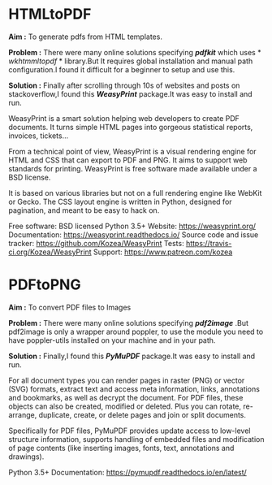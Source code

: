 # HTMLtoPDF
**Aim :** To generate pdfs from HTML templates.

**Problem :**  There were many online solutions specifying ***pdfkit*** which uses * *wkhtmmltopdf* * library.But It requires global installation and manual path configuration.I found it difficult for a beginner to setup and use this.

**Solution :** Finally after scrolling through 10s of websites and posts on stackoverflow,I found this ***WeasyPrint*** package.It was easy to install and run.


WeasyPrint is a smart solution helping web developers to create PDF documents. It turns simple HTML pages into gorgeous statistical reports, invoices, tickets…

From a technical point of view, WeasyPrint is a visual rendering engine for HTML and CSS that can export to PDF and PNG. It aims to support web standards for printing. WeasyPrint is free software made available under a BSD license.

It is based on various libraries but not on a full rendering engine like WebKit or Gecko. The CSS layout engine is written in Python, designed for pagination, and meant to be easy to hack on.

Free software: BSD licensed
Python 3.5+
Website: https://weasyprint.org/
Documentation: https://weasyprint.readthedocs.io/
Source code and issue tracker: https://github.com/Kozea/WeasyPrint
Tests: https://travis-ci.org/Kozea/WeasyPrint
Support: https://www.patreon.com/kozea

# PDFtoPNG

**Aim :** To convert PDF files to Images

**Problem :**  There were many online solutions specifying ***pdf2image*** .But pdf2image is only a wrapper around poppler, to use the module you need to have poppler-utils installed on your machine and in your path.

**Solution :** Finally,I found this ***PyMuPDF*** package.It was easy to install and run.

For all document types you can render pages in raster (PNG) or vector (SVG) formats, extract text and access meta information, links, annotations and bookmarks, as well as decrypt the document. For PDF files, these objects can also be created, modified or deleted. Plus you can rotate, re-arrange, duplicate, create, or delete pages and join or split documents.

Specifically for PDF files, PyMuPDF provides update access to low-level structure information, supports handling of embedded files and modification of page contents (like inserting images, fonts, text, annotations and drawings).

Python 3.5+
Documentation: https://pymupdf.readthedocs.io/en/latest/
